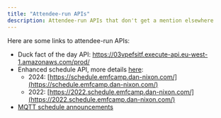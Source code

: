 ```yaml
---
title: "Attendee-run APIs"
description: Attendee-run APIs that don't get a mention elsewhere
---
```


Here are some links to attendee-run APIs:

* Duck fact of the day API: <https://03vpefsitf.execute-api.eu-west-1.amazonaws.com/prod/>
* Enhanced schedule API, more details [here](https://github.com/DanNixon/emfcamp-schedule-api/tree/main/adapter):
  - 2024: [https://schedule.emfcamp.dan-nixon.com/](https://schedule.emfcamp.dan-nixon.com/)
  - 2022: [https://2022.schedule.emfcamp.dan-nixon.com/](https://2022.schedule.emfcamp.dan-nixon.com/)
* [MQTT schedule announcements](https://github.com/DanNixon/emfcamp-2024/blob/main/cloud-apps/schedule-mqtt-announcer/README.md)
